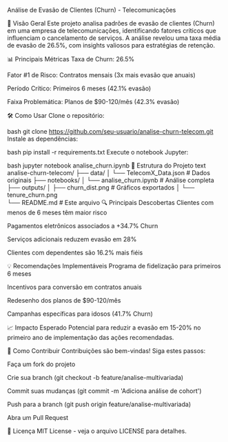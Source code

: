 Análise de Evasão de Clientes (Churn) - Telecomunicações

📌 Visão Geral
Este projeto analisa padrões de evasão de clientes (Churn) em uma empresa de telecomunicações, identificando fatores críticos que influenciam o cancelamento de serviços. A análise revelou uma taxa média de evasão de 26.5%, com insights valiosos para estratégias de retenção.

📊 Principais Métricas
Taxa de Churn: 26.5%

Fator #1 de Risco: Contratos mensais (3x mais evasão que anuais)

Período Crítico: Primeiros 6 meses (42.1% evasão)

Faixa Problemática: Planos de $90-120/mês (42.3% evasão)

🛠️ Como Usar
Clone o repositório:

bash
git clone https://github.com/seu-usuario/analise-churn-telecom.git
Instale as dependências:

bash
pip install -r requirements.txt
Execute o notebook Jupyter:

bash
jupyter notebook analise_churn.ipynb
📂 Estrutura do Projeto
text
analise-churn-telecom/
├── data/
│   └── TelecomX_Data.json       # Dados originais
├── notebooks/
│   └── analise_churn.ipynb      # Análise completa
├── outputs/
│   ├── churn_dist.png           # Gráficos exportados
│   └── tenure_churn.png         
└── README.md                    # Este arquivo
🔍 Principais Descobertas
Clientes com menos de 6 meses têm maior risco

Pagamentos eletrônicos associados a +34.7% Churn

Serviços adicionais reduzem evasão em 28%

Clientes com dependentes são 16.2% mais fiéis

💡 Recomendações Implementáveis
Programa de fidelização para primeiros 6 meses

Incentivos para conversão em contratos anuais

Redesenho dos planos de $90-120/mês

Campanhas específicas para idosos (41.7% Churn)

📈 Impacto Esperado
Potencial para reduzir a evasão em 15-20% no primeiro ano de implementação das ações recomendadas.

🤝 Como Contribuir
Contribuições são bem-vindas! Siga estes passos:

Faça um fork do projeto

Crie sua branch (git checkout -b feature/analise-multivariada)

Commit suas mudanças (git commit -m 'Adiciona análise de cohort')

Push para a branch (git push origin feature/analise-multivariada)

Abra um Pull Request

📜 Licença
MIT License - veja o arquivo LICENSE para detalhes.


